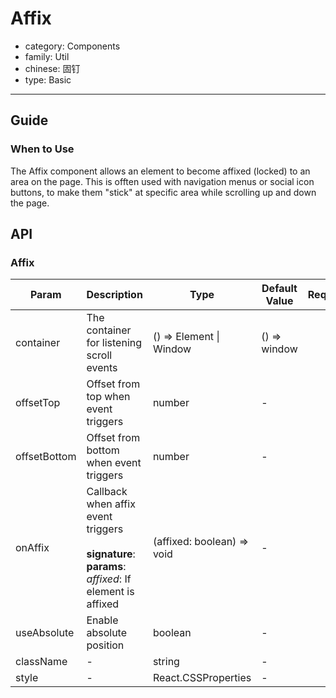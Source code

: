 # Affix

-   category: Components
-   family: Util
-   chinese: 固钉
-   type: Basic

---

## Guide

### When to Use

The Affix component allows an element to become affixed (locked) to an area on the page. This is offten used with navigation menus or social icon buttons, to make them "stick" at specific area while scrolling up and down the page.

## API

### Affix

| Param        | Description                                                                                                     | Type                       | Default Value | Required |
| ------------ | --------------------------------------------------------------------------------------------------------------- | -------------------------- | ------------- | -------- |
| container    | The container for listening scroll events                                                                       | () => Element \| Window    | () =\> window |          |
| offsetTop    | Offset from top when event triggers                                                                             | number                     | -             |          |
| offsetBottom | Offset from bottom when event triggers                                                                          | number                     | -             |          |
| onAffix      | Callback when affix event triggers<br/><br/>**signature**:<br/>**params**:<br/>_affixed_: If element is affixed | (affixed: boolean) => void | -             |          |
| useAbsolute  | Enable absolute position                                                                                        | boolean                    | -             |          |
| className    | -                                                                                                               | string                     | -             |          |
| style        | -                                                                                                               | React.CSSProperties        | -             |          |
